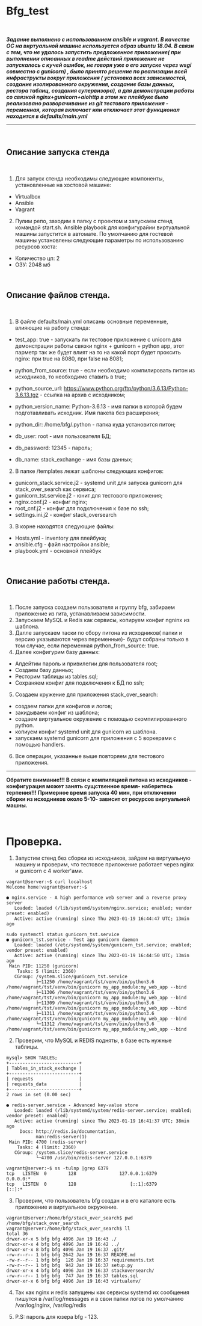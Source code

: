 # Bfg_test

<br>

***Задание выполнено с использованием ansible и vagrant. В качестве ОС на виртуальной машине используется образ ubuntu 18.04. В связи с тем, что не удалось запустить предложенное приложение( при выполнении описанных в readme действий приложение не запускалось с кучей ошибок, не говоря уже о его запуске через wsgi совместно с gunicorn) , было принято решение по реализации всей инфраструкты вокруг приложения ( установка всех зависимостей, создание изолированного окружения, создание базы данных, рестора таблиц, создания супервизора), а для демонстрации работы со связкой nginx+gunicorn+aiohttp в этом же плейбуке было реализовано разворачивание из git тестового приложения - переменная, которая включает или отключает этот функционал находится в defaults/main.yml*** 

---

<br>

## Описание запуска стенда
<br>

1. Для запуск стенда необходимы следующие компоненты, установленные на хостовой машине: 
 - Virtualbox
 - Ansible
 - Vagrant

 2. Пулим репо, заходим в папку с проектом и запускаем стенд командой start.sh. Ansible playbook для конфигурайии виртуальной машины запустится в автомате. По умолчанию для гостевой машины установлены следующие параметры по использованию ресурсов хоста:
 - Количество цп: 2
 - ОЗУ: 2048 мб  

<br>

## Описание файлов стенда.
<br>

 1. В файле defaults/main.yml описаны основные переменные, влияющие на работу стенда:
 - test_app: true - запускать ли тестовое приложение с unicorn для демонстрации работы связки nginx + gunicorn + python app, этот парметр так же будет влият на то на какой порт будет проксить nginx: при true на 8080, при false на 8081;
- python_from_source: true - если необходимо компилировать питон из исходников, то необходимо ставить в true;
- python_source_url: https://www.python.org/ftp/python/3.6.13/Python-3.6.13.tgz - ссылка на архив с исходником;
- python_version_name: Python-3.6.13 - имя папки в которой будем подготавливать
исходник. Имя пакета без расширения;
- python_dir: /home/bfg/.python - папка куда установится питон;

- db_user: root - имя пользователя БД;
- db_password: 12345 - пароль;
- db_name: stack_exchange - имя базы данных;

2. В папке /templates лежат шаблоны следующих конфигов:

- gunicorn_stack.service.j2 - systemd unit для запуска gunicorn для stack_over_search как сервиса;
- gunicorn_tst.service.j2 - юнит для тестового приложения; 
- nginx.conf.j2 - конфиг nginx;
- root_cnf.j2 - конфиг для подключения к базе по ssh;
- settings.ini.j2 - конфиг stack_oversearch

3. В корне находятся следующие файлы:

- Hosts.yml - inventory для плейбука;
- ansible.cfg - файл настройки ansible;
- playbook.yml - основной плейбук


<br>

## Описание работы стенда.
<br>

1. После запуска создаем пользователя и группу bfg, забираем приложение из гита, устанавливаем зависимости.
2. Запускаем MySQL и Redis как сервисы, копируем конфиг ngninx из шаблона.
3. Далле запускаем таски по сбору питона из исходников( папки и версию указываются через переменные)- будут собраны только в том случае, если переменная python_from_source: true.
4. Далее конфигурим базу данных: 
- Апдейтим пароль и привилегии для пользователя root;
- Создаем базу данных;
- Ресторим таблицы из tables.sql;
- Сохраняем конфиг для подключения к БД по ssh;
5. Создаем кружение для приложения stack_over_search:
- создаем папки для конфигов и логов;
- закидываем конфиг из шаблона;
- создаем виртуальное окружение с помощью скомпилированного python.
- копиуем конфиг systemd unit для gunicorn из шаблона.
- запускаем systemd gunicorn для приложения с 5 воркерами c помощью handlers.
6. Все операции, указанные выше повторяем для тестового приложения.
---
**Обратите внимание!!! В связи с компиляцией питона из исходников - конфигурация может занять сущственное время- наберитесь терпения!!! Примерное время запуска 40 мин, при отключении сборки из исходников около 5-10- зависит от ресурсов виртуальной машны.**

<br>

# Проверка.

1. Запустим стенд без сборки из исходников, зайдем на виртуальную машину и проверим, что тестовое приложение работает через nginx и gunicorn c 4 worker'ами.
```console
vagrant@server:~$ curl localhost
Welcome home!vagrant@server:~$ 

● nginx.service - A high performance web server and a reverse proxy server
   Loaded: loaded (/lib/systemd/system/nginx.service; enabled; vendor preset: enabled)
   Active: active (running) since Thu 2023-01-19 16:44:47 UTC; 13min ago

sudo systemctl status gunicorn_tst.service 
● gunicorn_tst.service - Test app gunicorn daemon
   Loaded: loaded (/etc/systemd/system/gunicorn_tst.service; enabled; vendor preset: enabled)
   Active: active (running) since Thu 2023-01-19 16:44:50 UTC; 13min ago
 Main PID: 11250 (gunicorn)
    Tasks: 5 (limit: 2360)
   CGroup: /system.slice/gunicorn_tst.service
           ├─11250 /home/vagrant/tst/venv/bin/python3.6 /home/vagrant/tst/venv/bin/gunicorn my_app_module:my_web_app --bind
           ├─11306 /home/vagrant/tst/venv/bin/python3.6 /home/vagrant/tst/venv/bin/gunicorn my_app_module:my_web_app --bind
           ├─11309 /home/vagrant/tst/venv/bin/python3.6 /home/vagrant/tst/venv/bin/gunicorn my_app_module:my_web_app --bind
           ├─11311 /home/vagrant/tst/venv/bin/python3.6 /home/vagrant/tst/venv/bin/gunicorn my_app_module:my_web_app --bind
           └─11312 /home/vagrant/tst/venv/bin/python3.6 /home/vagrant/tst/venv/bin/gunicorn my_app_module:my_web_app --bind

```
2. Проверим, что MySQL и REDIS подняты, в базе есть нужные таблицы.

```console
mysql> SHOW TABLES;
+--------------------------+
| Tables_in_stack_exchange |
+--------------------------+
| requests                 |
| requests_data            |
+--------------------------+
2 rows in set (0.00 sec)

● redis-server.service - Advanced key-value store
   Loaded: loaded (/lib/systemd/system/redis-server.service; enabled; vendor preset: enabled)
   Active: active (running) since Thu 2023-01-19 16:41:37 UTC; 38min ago
     Docs: http://redis.io/documentation,
           man:redis-server(1)
 Main PID: 4700 (redis-server)
    Tasks: 4 (limit: 2360)
   CGroup: /system.slice/redis-server.service
           └─4700 /usr/bin/redis-server 127.0.0.1:6379

vagrant@server:~$ ss -tulnp |grep 6379
tcp   LISTEN  0        128                127.0.0.1:6379          0.0.0.0:*                                                                                     
tcp   LISTEN  0        128                    [::1]:6379             [::]:*      

```
3. Проверим, что пользователь bfg создан и в его каталоге есть приложение и виртуальное окружение.

```console
vagrant@server:/home/bfg/stack_over_search$ pwd
/home/bfg/stack_over_search
vagrant@server:/home/bfg/stack_over_search$ ll
total 36
drwxr-xr-x 5 bfg bfg 4096 Jan 19 16:43 ./
drwxr-xr-x 4 bfg bfg 4096 Jan 19 16:42 ../
drwxr-xr-x 8 bfg bfg 4096 Jan 19 16:37 .git/
-rw-r--r-- 1 bfg bfg 2642 Jan 19 16:37 README.md
-rw-r--r-- 1 bfg bfg  126 Jan 19 16:37 requirements.txt
-rw-r--r-- 1 bfg bfg  942 Jan 19 16:37 setup.py
drwxr-xr-x 4 bfg bfg 4096 Jan 19 16:37 stackoversearch/
-rw-r--r-- 1 bfg bfg  747 Jan 19 16:37 tables.sql
drwxr-xr-x 6 bfg bfg 4096 Jan 19 16:43 virtualenv/

```

4. Так как nginx и redis запущены как сервисы systemd их сообщения пишутся в /var/log/messages и в свои папки логов по умолчанию /var/log/nginx, /var/log/redis

5. P.S: пароль для юзера bfg - 123.